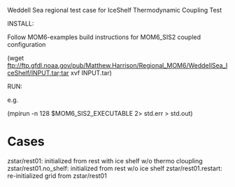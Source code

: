 Weddell Sea regional test case for IceShelf Thermodynamic Coupling Test



INSTALL:

Follow MOM6-examples  build instructions for MOM6_SIS2 coupled configuration

(wget ftp://ftp.gfdl.noaa.gov/pub/Matthew.Harrison/Regional_MOM6/WeddellSea_IceShelf/INPUT.tar;tar xvf INPUT.tar)

RUN:

e.g.

(mpirun -n 128 $MOM6_SIS2_EXECUTABLE 2> std.err > std.out)


Cases
=====

zstar/rest01: initialized from rest with ice shelf w/o thermo cloupling
zstar/rest01.no_shelf: initialized from rest w/o ice shelf
zstar/rest01.restart: re-initialized grid from zstar/rest01
